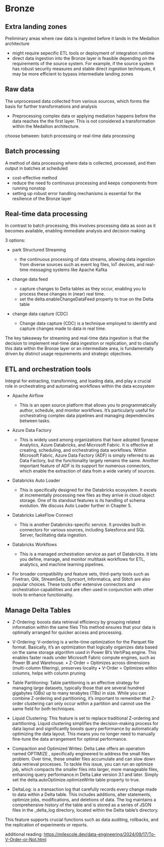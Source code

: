 # Bronze


## Extra landing zones
Preliminary areas where raw data is ingested before it lands in the Medallion architecture

- might require sepecific ETL tools or deployment of integration runtime
- direct data ingestion into the Bronze layer is feasible depending on the requirements of the source system. For example, if the source system has robust security measures and stable direct ingestion techniques, it may be more efficient to bypass intermediate landing zones

## Raw data
The unprocessed data collected from various sources, which forms the basis for further transformations and analysis

- Preprocessing complex data or applying mediation happens before the data reaches the the first layer. This is not considered a transformation within the Medallion architecture.

choose between: batch processing or real-time data processing

## Batch processing 
A method of data processing where data is collected, processed, and then output in batches at scheduled

- cost-effective method
- reduce the need fo continuous processing and keeps components from running nonstop
- setting up robust error handling mechanisms is essential for the resilience of the Bronze layer


## Real-time data processing
In contrast to batch processing, this involves processing data as soon as it becomes available, enabling immediate analysis and decision making

3 options:
- park Structured Streaming

    - the continuous processing of data streams, allowing data ingestion from diverse sources such as event log files, IoT devices, and real-time messaging systems like Apache Kafka

- change data feed
    - capture changes to Delta tables as they occur, enabling you to process these changes in (near) real time.
    - set the delta.enableChangeDataFeed property to true on the Delta table

- change data capture (CDC)

    - Change data capture (CDC) is a technique employed to identify and capture changes made to data in real time.

The key takeaway for streaming and real-time data ingestion is that the decision to implement real-time data ingestion or replication, and to classify this data within the Bronze layer or an intermediate area, is fundamentally driven by distinct usage requirements and strategic objectives.




## ETL and orchestration tools
Integral for extracting, transforming, and loading data, and play a crucial role in orchestrating and automating workflows within the data ecosystem

- Apache Airflow
    - This is an open source platform that allows you to programmatically author, schedule, and monitor workflows. It’s particularly useful for orchestrating complex data pipelines and managing dependencies between tasks.
    
- Azure Data Factory
    - This is widely used among organizations that have adopted Synapse Analytics, Azure Databricks, and Microsoft Fabric. It is effective at creating, scheduling, and orchestrating data workflows. Within Microsoft Fabric, Azure Data Factory (ADF) is simply referred to as Data Factory, but the functionality largely remains the same. Another important feature of ADF is its support for numerous connectors, which enable the extraction of data from a wide variety of sources.

- Databricks Auto Loader
    - This is specifically designed for the Databricks ecosystem. It excels at incrementally processing new files as they arrive in cloud object storage. One of its standout features
    is its handling of schema evolution. We discuss Auto Loader further in Chapter 5.

- Databricks LakeFlow Connect
    - This is another Databricks-specific service. It provides built-in connectors for various sources, including Salesforce and SQL Server, facilitating data ingestion.

- Databricks Workflows
    - This is a managed orchestration service as part of Databricks. It lets you define, manage, and monitor multitask workflows for ETL, analytics, and machine learning pipelines.

- For broader compatibility and feature sets, third-party tools such as Fivetran, Qlik, StreamSets, Syncsort, Informatica, and Stitch are also popular choices. These tools offer extensive connectors and orchestration capabilities and are often used in conjunction with other tools to enhance functionality.

## Manage Delta Tables

- Z-Ordering: boosts data retrieval efficiency by grouping related information within the same files
This method ensures that your data is optimally arranged for quicker access and processing.

- V-Ordering: V-ordering is a write-time optimization for the Parquet file format. Basically, it’s an optimization that logically organizes data based on the same storage algorithm used in Power BI’s VertiPaq engine. This enables faster reads under Microsoft Fabric compute engines, such as Power BI and Warehouse. 
	•	Z-Order = Optimizes across dimensions (multi-column filtering), preserves locality
	•	V-Order = Optimizes within columns, helps with column pruning

- Table Partitioning: Table partitioning is an effective strategy for managing large datasets, typically those that are several hundred gigabytes (GBs) up to many terabytes (TBs) in size. 
    While you can combine Z-ordering and partitioning, it’s important to remember that Z-order clustering can only occur within a partition and cannot use the same field for both techniques.

- Liquid Clustering: This feature is set to replace traditional Z-ordering and partitioning. Liquid clustering simplifies the decision-making process for data layout and significantly boosts query performance by automatically optimizing the data layout. This means you no longer need to manually fine-tune the data arrangement for optimal performance.

- Compaction and Optimized Writes: Delta Lake offers an operation named OPTIMIZE , specifically engineered to address the small files problem. Over time, these smaller files accumulate and can slow down data retrieval processes. To tackle this issue, you can run an optimize job, which compacts the smaller files into larger, more manageable files, enhancing query performance.in Delta Lake version 3.1 and later. Simply set the delta.autoOptimize.optimizeWrite table property to true.

- DeltaLog: is a transaction log that carefully records every change made to data within a Delta table. This includes additions, alter statements, optimize jobs, modifications, and deletions of data. The log maintains a comprehensive history of the table and is stored as a series of JSON files in the _delta_log directory, located within the Delta table’s directory.

This feature supports crucial functions such as data auditing, rollbacks, and the replication of experiments or reports.

additional reading:
https://milescole.dev/data-engineering/2024/09/17/To-V-Order-or-Not.html